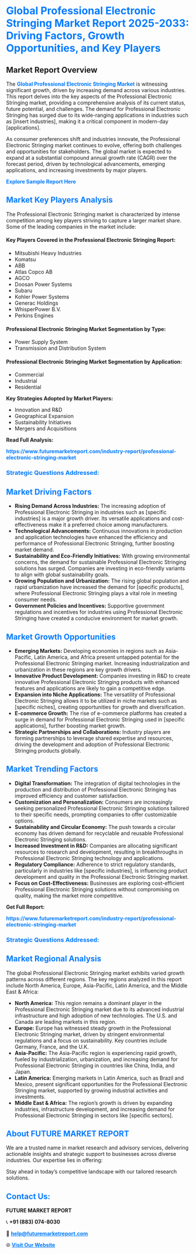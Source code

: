 <h1 style="color: #007BFF;">Global Professional Electronic Stringing Market Report 2025-2033: Driving Factors, Growth Opportunities, and Key Players</h1>

<section id="overview">
<h2>Market Report Overview</h2>
<p>The <a href="https://www.futuremarketreport.com/industry-report/professional-electronic-stringing-market" style="color: #007BFF; text-decoration: none;"><strong>Global Professional Electronic Stringing Market</strong></a> is witnessing significant growth, driven by increasing demand across various industries. This report delves into the key aspects of the Professional Electronic Stringing market, providing a comprehensive analysis of its current status, future potential, and challenges. The demand for Professional Electronic Stringing has surged due to its wide-ranging applications in industries such as [insert industries], making it a critical component in modern-day [applications].</p>
<p>As consumer preferences shift and industries innovate, the Professional Electronic Stringing market continues to evolve, offering both challenges and opportunities for stakeholders. The global market is expected to expand at a substantial compound annual growth rate (CAGR) over the forecast period, driven by technological advancements, emerging applications, and increasing investments by major players.</p>
</section>

<section id="overview">
<p><a href="https://www.futuremarketreport.com/request-sample/reportId=32669" style="color: #007BFF; text-decoration: none;"><strong>Explore Sample Report Here</strong></a></p>
</section>

<section id="key-players">
<h2 style="color: #007BFF;">Market Key Players Analysis</h2>
<p>The Professional Electronic Stringing market is characterized by intense competition among key players striving to capture a larger market share. Some of the leading companies in the market include:</p>
<h4>Key Players Covered in the Professional Electronic Stringing Report:</h4>
<ul><li>Mitsubishi Heavy Industries</li><li>Komatsu</li><li>ABB</li><li>Atlas Copco AB</li><li>AGCO</li><li>Doosan Power Systems</li><li>Subaru</li><li>Kohler Power Systems</li><li>Generac Holdings</li><li>WhisperPower B.V.</li><li>Perkins Engines</li></ul>
<h4>Professional Electronic Stringing Market Segmentation by Type:</h4>
<ul><li>Power Supply System</li><li>Transmission and Distribution System</li></ul>

<h4>Professional Electronic Stringing Market Segmentation by Application:</h4>
<ul><li>Commercial</li><li>Industrial</li><li>Residential</li></ul>
<p><strong>Key Strategies Adopted by Market Players:</strong></p>
<ul>
<li>Innovation and R&D</li>
<li>Geographical Expansion</li>
<li>Sustainability Initiatives</li>
<li>Mergers and Acquisitions</li>
</ul>
</section>

<section>
<p><strong>Read Full Analysis: </strong></p><a href="https://www.futuremarketreport.com/industry-report/professional-electronic-stringing-market" style="color: #007BFF; text-decoration: none;"><strong>https://www.futuremarketreport.com/industry-report/professional-electronic-stringing-market</strong></a>
<h3 style="color: #007BFF;">Strategic Questions Addressed:</h3>
</section>

<section id="driving-factors">
<h2 style="color: #007BFF;">Market Driving Factors</h2>
<ul>
<li><strong>Rising Demand Across Industries:</strong> The increasing adoption of Professional Electronic Stringing in industries such as [specific industries] is a major growth driver. Its versatile applications and cost-effectiveness make it a preferred choice among manufacturers.</li>
<li><strong>Technological Advancements:</strong> Continuous innovations in production and application technologies have enhanced the efficiency and performance of Professional Electronic Stringing, further boosting market demand.</li>
<li><strong>Sustainability and Eco-Friendly Initiatives:</strong> With growing environmental concerns, the demand for sustainable Professional Electronic Stringing solutions has surged. Companies are investing in eco-friendly variants to align with global sustainability goals.</li>
<li><strong>Growing Population and Urbanization:</strong> The rising global population and rapid urbanization have increased the demand for [specific products], where Professional Electronic Stringing plays a vital role in meeting consumer needs.</li>
<li><strong>Government Policies and Incentives:</strong> Supportive government regulations and incentives for industries using Professional Electronic Stringing have created a conducive environment for market growth.</li>
</ul>
</section>

<section id="growth-opportunities">
<h2 style="color: #007BFF;">Market Growth Opportunities</h2>
<ul>
<li><strong>Emerging Markets:</strong> Developing economies in regions such as Asia-Pacific, Latin America, and Africa present untapped potential for the Professional Electronic Stringing market. Increasing industrialization and urbanization in these regions are key growth drivers.</li>
<li><strong>Innovative Product Development:</strong> Companies investing in R&D to create innovative Professional Electronic Stringing products with enhanced features and applications are likely to gain a competitive edge.</li>
<li><strong>Expansion into Niche Applications:</strong> The versatility of Professional Electronic Stringing allows it to be utilized in niche markets such as [specific niches], creating opportunities for growth and diversification.</li>
<li><strong>E-commerce Growth:</strong> The rise of e-commerce platforms has created a surge in demand for Professional Electronic Stringing used in [specific applications], further boosting market growth.</li>
<li><strong>Strategic Partnerships and Collaborations:</strong> Industry players are forming partnerships to leverage shared expertise and resources, driving the development and adoption of Professional Electronic Stringing products globally.</li>
</ul>
</section>

<section id="trending-factors">
<h2 style="color: #007BFF;">Market Trending Factors</h2>
<ul>
<li><strong>Digital Transformation:</strong> The integration of digital technologies in the production and distribution of Professional Electronic Stringing has improved efficiency and customer satisfaction.</li>
<li><strong>Customization and Personalization:</strong> Consumers are increasingly seeking personalized Professional Electronic Stringing solutions tailored to their specific needs, prompting companies to offer customizable options.</li>
<li><strong>Sustainability and Circular Economy:</strong> The push towards a circular economy has driven demand for recyclable and reusable Professional Electronic Stringing solutions.</li>
<li><strong>Increased Investment in R&D:</strong> Companies are allocating significant resources to research and development, resulting in breakthroughs in Professional Electronic Stringing technology and applications.</li>
<li><strong>Regulatory Compliance:</strong> Adherence to strict regulatory standards, particularly in industries like [specific industries], is influencing product development and quality in the Professional Electronic Stringing market.</li>
<li><strong>Focus on Cost-Effectiveness:</strong> Businesses are exploring cost-efficient Professional Electronic Stringing solutions without compromising on quality, making the market more competitive.</li>
</ul>
</section>

<section>
<p><strong>Get Full Report: </strong></p><a href="https://www.futuremarketreport.com/industry-report/professional-electronic-stringing-market" style="color: #007BFF; text-decoration: none;"><strong>https://www.futuremarketreport.com/industry-report/professional-electronic-stringing-market</strong></a>
<h3 style="color: #007BFF;">Strategic Questions Addressed:</h3>
</section>


<section id="regional-analysis">
<h2 style="color: #007BFF;">Market Regional Analysis</h2>
<p>The global Professional Electronic Stringing market exhibits varied growth patterns across different regions. The key regions analyzed in this report include North America, Europe, Asia-Pacific, Latin America, and the Middle East & Africa:</p>
<ul>
<li><strong>North America:</strong> This region remains a dominant player in the Professional Electronic Stringing market due to its advanced industrial infrastructure and high adoption of new technologies. The U.S. and Canada are leading markets in this region.</li>
<li><strong>Europe:</strong> Europe has witnessed steady growth in the Professional Electronic Stringing market, driven by stringent environmental regulations and a focus on sustainability. Key countries include Germany, France, and the U.K.</li>
<li><strong>Asia-Pacific:</strong> The Asia-Pacific region is experiencing rapid growth, fueled by industrialization, urbanization, and increasing demand for Professional Electronic Stringing in countries like China, India, and Japan.</li>
<li><strong>Latin America:</strong> Emerging markets in Latin America, such as Brazil and Mexico, present significant opportunities for the Professional Electronic Stringing market, supported by growing industrial activities and investments.</li>
<li><strong>Middle East & Africa:</strong> The region’s growth is driven by expanding industries, infrastructure development, and increasing demand for Professional Electronic Stringing in sectors like [specific sectors].</li>
</ul>
</section>

<footer>
<h2 style="color: #007BFF;">About FUTURE MARKET REPORT</h2>
<p>We are a trusted name in market research and advisory services, delivering actionable insights and strategic support to businesses across diverse industries. Our expertise lies in offering:</p>

<p>Stay ahead in today’s competitive landscape with our tailored research solutions.</p>

<h2 style="color: #007BFF;">Contact Us:</h2>
<p><strong>FUTURE MARKET REPORT</strong></p>
<p>📞 <strong>+91 (883) 074-8030</strong></p>
<p>📧 <strong><a href="mailto:help@futuremarketreport.com" style="color: #007BFF;">help@futuremarketreport.com</a></strong></p>
<p>🌐 <strong><a href="https://www.futuremarketreport.com/" style="color: #007BFF;">Visit Our Website</a></strong></p>
</footer>